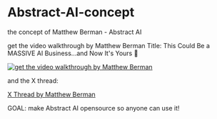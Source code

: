 # Abstract-AI-concept
the concept of Matthew Berman - Abstract AI

get the video walkthrough by Matthew Berman
Title: This Could Be a MASSIVE AI Business...and Now It's Yours 🤑

[![get the video walkthrough by Matthew Berman](https://img.youtube.com/vi/KnZy45LcYa0/0.jpg)](https://www.youtube.com/watch?v=KnZy45LcYa0)

and the X thread:

[X Thread by Matthew Berman](https://x.com/MatthewBerman/status/1819424868729081918)

GOAL: make Abstract AI opensource so anyone can use it!
